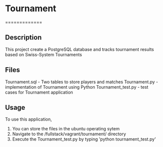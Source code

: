 # Tournament
=============

## Description
This project create a PostgreSQL database and tracks tournament results based on Swiss-System Tournaments

## Files
Tournament.sql - Two tables to store players and matches
Tournament.py - implementation of Tournament using Python
Tournament_test.py - test cases for Tournament application

## Usage
To use this application, 
   1. You can store the files in the ubuntu operating sytem 
   2. Navigate to the /fullstack/vagrant/tournament/ directory
   3. Execute the Tournament_test.py by typing 'python tournament_test.py'
